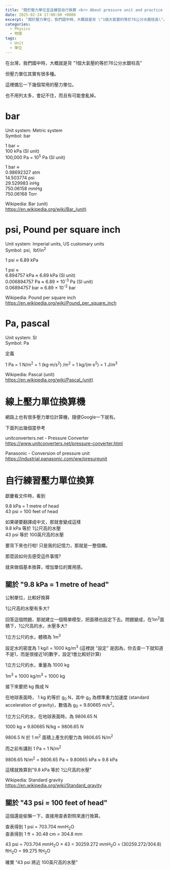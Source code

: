 ```yaml
---
title: "關於壓力單位並且練習自行換算 <br> About pressure unit and practice converting on our own"
date: 2025-02-24 17:00:00 +0800
excerpt: "關於壓力單位，我們國中時，大概就是背 \"1個大氣壓約等於76公分水銀柱高\"。但壓力單位其實有很多種。這裡備忘一下幾個常用的壓力單位。並且練習一下自行換算方式。"
categories:
  - Physics
  - 物理
tags:
  - Unit
  - 單位
---
```


在台灣，我們國中時，大概就是背 "1個大氣壓約等於76公分水銀柱高"

但壓力單位其實有很多種。

這裡備忘一下幾個常用的壓力單位。

也不用列太多，會記不住，而且有可能會亂掉。


# bar

Unit system: Metric system  
Symbol: bar

1 bar =  
100 kPa (SI unit)  
100,000 Pa = 10<sup>5</sup> Pa (SI unit)  

1 bar ≈  
0.98692327 atm  
14.503774 psi  
29.529983 inHg  
750.06158 mmHg  
750.06168 Torr

Wikipedia: Bar (unit)  
<https://en.wikipedia.org/wiki/Bar_(unit)>


# psi, Pound per square inch

Unit system: Imperial units, US customary units  
Symbol:	psi, lbf/in<sup>2</sup>

1 psi ≈ 6.89 kPa

1 psi ≈  
6.894757 kPa ≈ 6.89 kPa (SI unit)  
0.006894757 Pa ≈ 6.89 × 10<sup>-3</sup> Pa (SI unit)  
0.06894757 bar ≈ 6.89 × 10<sup>-2</sup> bar 

Wikipedia: Pound per square inch  
<https://en.wikipedia.org/wiki/Pound_per_square_inch>


# Pa, pascal

Unit system: SI  
Symbol: Pa

定義

1 Pa = 1 N/m<sup>2</sup> = 1 (kg⋅m/s<sup>2</sup>) /m<sup>2</sup> = 1 kg/(m⋅s<sup>2</sup>) = 1 J/m<sup>3</sup>

Wikipedia: Pascal (unit)  
<https://en.wikipedia.org/wiki/Pascal_(unit)>


# 線上壓力單位換算機

網路上也有很多壓力單位計算機，隨便Google一下就有。

下面列出幾個當參考

unitconverters.net - Pressure Converter
<https://www.unitconverters.net/pressure-converter.html>


Panasonic - Conversion of pressure unit
<https://industrial.panasonic.com/ww/presureunit>


# 自行練習壓力單位換算

獻慶看文件時，看到

9.8 kPa = 1 metre of head  
43 psi = 100 feet of head

如果硬要翻譯成中文，那就會變成這樣  
9.8 kPa 等於 1公尺高的水壓  
43 psi 等於 100英尺高的水壓

要背下來也行啦! 只是我的記憶力，那就是一整個爛。

那麼該如何去感受這件事情?

就來做個基本換算，增加單位的實用感。

## 關於 "9.8 kPa = 1 metre of head"

公制單位，比較好換算

1公尺高的水壓有多大?

回答這個問題，那就建立一個簡單模型，把面積也設定下去。問題變成，在1m<sup>2</sup>面積下，1公尺高的水，水壓多大?

1立方公尺的水，體積為 1m<sup>3</sup>

設定水的密度為 1 kg/l = 1000 kg/m<sup>3</sup> (這裡說 "設定" 是因為，你去查一下就知道不是1，而是很接近1的數字，設定1會比較好計算)

1立方公尺的水，重量為 1000 kg

1m<sup>3</sup> × 1000 kg/m<sup>3</sup> = 1000 kg

接下來要把 kg 換成 N

在地球表面時， 1 kg 約等於 g<sub>0</sub> N，其中 g<sub>0</sub> 為標準重力加速度 (standard acceleration of gravity)，數值為 g<sub>0</sub> = 9.80665 m/s<sup>2</sup>。

1立方公尺的水，在地球表面時，為 9806.65 N

1000 kg × 9.80665 N/kg = 9806.65 N

9806.5 N 於 1 m<sup>2</sup> 面積上產生的壓力為 9806.65 N/m<sup>2</sup>

而之前有講到 1 Pa = 1 N/m<sup>2</sup>

9806.65 N/m<sup>2</sup> = 9806.65 Pa = 9.80665 kPa ≈ 9.8 kPa

這樣就換算到"9.8 kPa 等於 1公尺高的水壓"

Wikipedia: Standard gravity  
<https://en.wikipedia.org/wiki/Standard_gravity>


## 關於 "43 psi = 100 feet of head"

這個還是偷懶一下，直接用查表對照來進行換算。

查表得到 1 psi = 703.704 mmH<sub>2</sub>O  
查表得到 1 ft = 30.48 cm = 304.8 mm

43 psi = 703.704 mmH<sub>2</sub>O × 43 = 30259.272 mmH<sub>2</sub>O = (30259.272/304.8) ftH<sub>2</sub>O = 99.275 ftH<sub>2</sub>O

確實 "43 psi 將近 100英尺高的水壓"


<!--
FB: 

Twitter: 

-->
